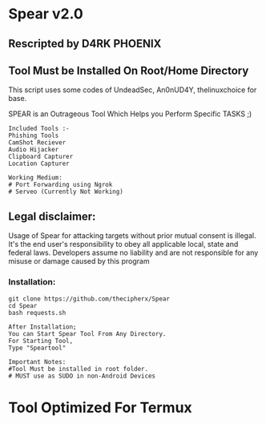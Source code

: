 # Spear v2.0
## Rescripted by   D4RK PHOENIX
## Tool Must be Installed On Root/Home Directory
This script uses some codes of UndeadSec, An0nUD4Y, thelinuxchoice for base.


SPEAR is an Outrageous Tool Which Helps you Perform Specific TASKS ;)
```
Included Tools :-
Phishing Tools
CamShot Reciever
Audio Hijacker
Clipboard Capturer
Location Capturer
```
```
Working Medium:
# Port Forwarding using Ngrok
# Serveo (Currently Not Working)
```
## Legal disclaimer:
Usage of Spear for attacking targets without prior mutual consent is illegal. It's the end user's responsibility to obey all applicable local, state and federal laws. Developers assume no liability and are not responsible for any misuse or damage caused by this program 

### Installation:
```
git clone https://github.com/thecipherx/Spear
cd Spear
bash requests.sh
```
```
After Installation;
You can Start Spear Tool From Any Directory.
For Starting Tool, 
Type "Speartool"
```
```
Important Notes:
#Tool Must be installed in root folder.
# MUST use as SUDO in non-Android Devices
```
# Tool Optimized For Termux



